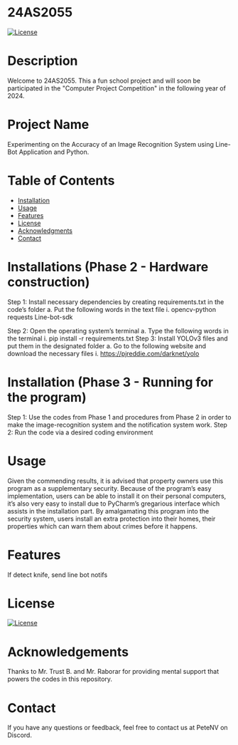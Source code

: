 # 24AS2055
[![License](https://img.shields.io/badge/License-MIT-blue.svg)](https://github.com/PeteNV/24AS2055/blob/main/LICENSE)

# Description
Welcome to 24AS2055. This a fun school project and will soon be participated in the "Computer Project Competition" in the following year of 2024. 


# Project Name
Experimenting on the Accuracy of an Image Recognition System using Line-Bot Application and Python.

# Table of Contents

- [Installation](#installations (Phase 2 - Hardware construction))
- [Usage](#usage)
- [Features](#features)
- [License](#license)
- [Acknowledgments](#Acknowledgments)
- [Contact](#contact)

# Installations (Phase 2 - Hardware construction)

Step 1: Install necessary dependencies by creating requirements.txt in the code’s folder
a.	Put the following words in the text file
i.	opencv-python
requests
Line-bot-sdk

Step 2: Open the operating system’s terminal
a.	Type the following words in the terminal
i.	pip install -r requirements.txt
Step 3: Install YOLOv3 files and put them in the designated folder
a.	Go to the following website and download the necessary files
i.	https://pjreddie.com/darknet/yolo 

# Installation (Phase 3 -  Running for the program)
Step 1: Use the codes from Phase 1 and procedures from Phase 2 in order to make the image-recognition system and the notification system work.
Step 2: Run the code via a desired coding environment


# Usage
Given the commending results, it is advised that property owners use this program as a supplementary security. Because of the program’s easy implementation, users can be able to install it on their personal computers, it’s also very easy to install due to PyCharm’s gregarious interface which assists in the installation part. By amalgamating this program into the security system, users install an extra protection into their homes, their properties which can warn them about crimes before it happens.

# Features
If detect knife, send line bot notifs
# License
[![License](https://img.shields.io/badge/License-MIT-blue.svg)](https://github.com/PeteNV/24AS2055/blob/main/LICENSE)

# Acknowledgements
Thanks to Mr. Trust B. and Mr. Raborar for providing mental support that powers the codes in this repository.


# Contact
If you have any questions or feedback, feel free to contact us at PeteNV on Discord.
